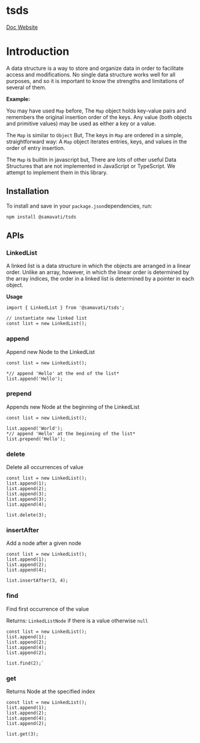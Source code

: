 # tsds

[Doc Website](https://samavati.github.io/tsds/)

# ****Introduction****

A data structure is a way to store and organize data in order to facilitate access and modifications. No single data structure works well for all purposes, and so it is important to know the strengths and limitations of several of them.

****Example:****

You may have used `Map` before, The `Map` object holds key-value pairs and remembers the original insertion order of the keys. Any value (both objects and primitive values) may be used as either a key or a value.

The `Map` is similar to `Object` But, The keys in `Map` are ordered in a simple, straightforward way: A `Map` object iterates entries, keys, and values in the order of entry insertion.

The `Map` is builtin in javascript but, There are lots of other useful Data Structures that are not implemented in JavaScript or TypeScript. We attempt to implement them in this library.

## ****Installation****

To install and save in your `package.json`dependencies, run:

```bash
npm install @samavati/tsds
```

## ****APIs****

### ****LinkedList****

A linked list is a data structure in which the objects are arranged in a linear order. Unlike an array, however, in which the linear order is determined by the array indices, the order in a linked list is determined by a pointer in each object.

****Usage****

```tsx
import { LinkedList } from '@samavati/tsds';

// instantiate new linked list
const list = new LinkedList();
```

### **append**

Append new Node to the LinkedList

```tsx
const list = new LinkedList();

*// append 'Hello' at the end of the list*
list.append('Hello');
```

### **prepend**

Appends new Node at the beginning of the LinkedList

```tsx
const list = new LinkedList();

list.append('World');
*// append 'Hello' at the beginning of the list*
list.prepend('Hello');
```

### **delete**

Delete all occurrences of value

```tsx
const list = new LinkedList();
list.append(1);
list.append(2);
list.append(3);
list.append(3);
list.append(4);

list.delete(3);
```

### **insertAfter**

Add a node after a given node

```tsx
const list = new LinkedList();
list.append(1);
list.append(2);
list.append(4);

list.insertAfter(3, 4);
```

### **find**

Find first occurrence of the value

Returns: `LinkedListNode` if there is a value otherwise `null`

```tsx
const list = new LinkedList();
list.append(1);
list.append(2);
list.append(4);
list.append(2);

list.find(2);`
```

### **get**

Returns Node at the specified index

```tsx
const list = new LinkedList();
list.append(1);
list.append(2);
list.append(4);
list.append(2);

list.get(3);
```